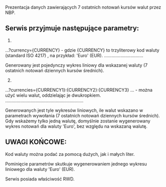 
Prezentacja danych zawierających 7 ostatnich notowań kursów walut przez NBP.




Serwis przyjmuje następujące parametry:
---------------------------------------
1.

...?currency={CURRENCY}   - gdzie {CURRENCY} to trzyliterowy kod waluty (standard ISO 4217) , na przykład: 'Euro' (EUR).
...............................

Generowany jest pojedynczy wykres liniowy dla wskazanej waluty (7 ostatnich notowań dziennych kursów średnich).



2.

...?currencies={CURRENCY1}:{CURRENCY2}:{CURRENCY3} ...   - można użyć wielu walut, oddzielając je dwukropkiem.
..............................................................

Generowanych jest tyle wykresów liniowych, ile walut wskazano w parametrach wywołania (7 ostatnich notowań dziennych kursów średnich).
Gdy wskażemy tylko jedną walutę, domyślnie zostanie wygenerowany wykres notowań dla waluty 'Euro', bez względu na wskazaną walutę.




UWAGI KOŃCOWE:
--------------

Kod waluty można podać za pomocą dużych, jak i małych liter.

Pominięcie parametrów skutkuje wygenerowaniem jednego wykresu liniowego dla waluty 'Euro' (EUR).

Serwis posiada właściwość RWD.